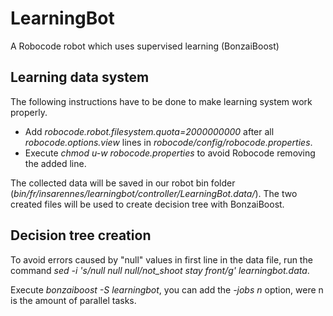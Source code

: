 LearningBot
===========

A Robocode robot which uses supervised learning (BonzaiBoost)


Learning data system
--------------------

The following instructions have to be done to make learning system work properly.

* Add *robocode.robot.filesystem.quota=2000000000* after all *robocode.options.view* lines in *robocode/config/robocode.properties*.
* Execute *chmod u-w robocode.properties* to avoid Robocode removing the added line.

The collected data will be saved in our robot bin folder (*bin/fr/insarennes/learningbot/controller/LearningBot.data/*).
The two created files will be used to create decision tree with BonzaiBoost.


Decision tree creation
----------------------

To avoid errors caused by "null" values in first line in the data file, run the command *sed -i 's/null null null/not_shoot stay front/g' learningbot.data*.

Execute *bonzaiboost -S learningbot*, you can add the *-jobs n* option, were n is the amount of parallel tasks.


